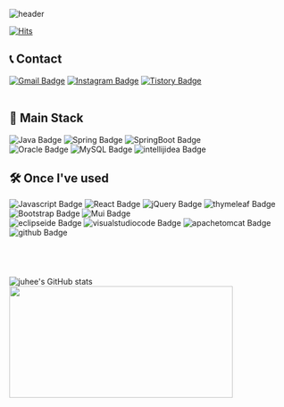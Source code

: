 ![header](https://capsule-render.vercel.app/api?type=Waving&color=auto&height=200&section=header&text=Welcome%20to&fontSize=40&fontAlign=45&fontAlignY=35&desc=juhee's%20Github!👩🏻‍💻&descSize=25&descAlign=60&descAlignY=50)

[![Hits](https://hits.seeyoufarm.com/api/count/incr/badge.svg?url=https%3A%2F%2Fgithub.com%2Fljhee92%2Fhit-counter&count_bg=%2379C83D&title_bg=%23555555&icon=&icon_color=%23E7E7E7&title=hits&edge_flat=false)](https://hits.seeyoufarm.com)
<br>

## 📞 Contact 
[![Gmail Badge](https://img.shields.io/badge/Gmail-d14836?style=flat&logo=Gmail&logoColor=white&link=mailto:ljhee92.sist@gmail.com)](mailto:ljhee92.sist@gmail.com)
[![Instagram Badge](https://img.shields.io/badge/Instagram-E4405F?style=flat&logo=instagram&logoColor=white&link=https://www.instagram.com/juhee_leeee/)](https://www.instagram.com/juhee_leeee/)
[![Tistory Badge](https://img.shields.io/badge/Tistory-000000?style=flat&logo=Tistory&logoColor=white&link=https://ju-heee.tistory.com)](https://ju-heee.tistory.com)
<br />
<br />

## 📌 Main Stack
![Java Badge](https://img.shields.io/badge/Java-007396?style=flat&logo=Java&logoColor=white)
![Spring Badge](https://img.shields.io/badge/Spring-6DB33F?style=flat&logo=Spring&logoColor=white)
![SpringBoot Badge](https://img.shields.io/badge/SpringBoot-6DB33F?style=flat&logo=SpringBoot&logoColor=white)
<br />
![Oracle Badge](https://img.shields.io/badge/OracleSQL-F80000?style=flat&logo=Oracle&logoColor=white)
![MySQL Badge](https://img.shields.io/badge/MySQL-4479A1?style=flat&logo=MySQL&logoColor=white)
![intellijidea Badge](https://img.shields.io/badge/IntelliJ-000000?style=flat&logo=intellijidea&logoColor=white)
    
## 🛠 Once I've used
![Javascript Badge](https://img.shields.io/badge/JavaScript-f7df1e?style=flat&logo=javascript&logoColor=white)
![React Badge](https://img.shields.io/badge/React-61DAFB?style=flat&logo=react&logoColor=white)
![jQuery Badge](https://img.shields.io/badge/jQuery-0769AD?style=flat&logo=jQuery&logoColor=white)
![thymeleaf Badge](https://img.shields.io/badge/thymeleaf-005F0F?style=flat&logo=thymeleaf&logoColor=white)
<br />
![Bootstrap Badge](https://img.shields.io/badge/Bootstrap-7952B3?style=flat&logo=Bootstrap&logoColor=white)
![Mui Badge](https://img.shields.io/badge/MUI-007FFF?style=flat&logo=Mui&logoColor=white)
<br />
![eclipseide Badge](https://img.shields.io/badge/Eclipse-2C2255?style=flat&logo=eclipseide&logoColor=white)
![visualstudiocode Badge](https://img.shields.io/badge/VisualStudioCode-007ACC?style=flat&logo=visualstudiocode&logoColor=white)
![apachetomcat Badge](https://img.shields.io/badge/ApacheTomcat-F8DC75?style=flat&logo=apachetomcat&logoColor=white)
![github Badge](https://img.shields.io/badge/GitHub-181717?style=flat&logo=github&logoColor=white)

#
<br />

![juhee's GitHub stats](https://github-readme-stats.vercel.app/api?username=ljhee92&show_icons=true&theme=dracula&number_format=long)
&nbsp;
<a href="https://www.gitanimals.org/en_US?utm_medium=image&utm_source=ljhee92&utm_content=farm">
    <img
      src="https://render.gitanimals.org/farms/ljhee92"
      width="400"
      height="200"
    />
</a>
